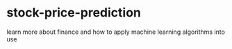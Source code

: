 # stock-price-prediction
learn more about finance and how to apply machine learning algorithms into use
